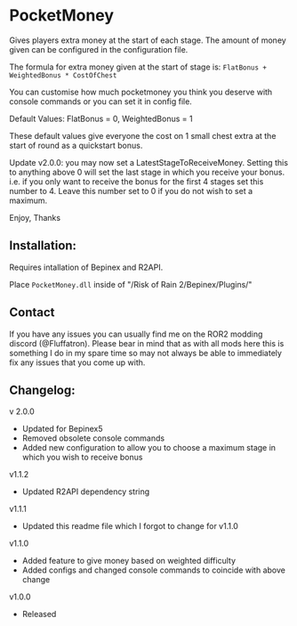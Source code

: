 # PocketMoney

Gives players extra money at the start of each stage. The amount of money given can be configured in the configuration file.

The formula for extra money given at the start of stage is: `FlatBonus + WeightedBonus * CostOfChest`

You can customise how much pocketmoney you think you deserve with console commands or you can set it in config file. 

Default Values:
FlatBonus = 0, WeightedBonus = 1

These default values give everyone the cost on 1 small chest extra at the start of round as a quickstart bonus.

Update v2.0.0: you may now set a LatestStageToReceiveMoney. Setting this to anything above 0 will set the last stage in which you receive your bonus. i.e. if you only want to receive the bonus for the first 4 stages set this number to 4. Leave this number set to 0 if you do not wish to set a maximum.

Enjoy,
Thanks

## Installation:

Requires intallation of Bepinex and R2API. 

Place `PocketMoney.dll` inside of "/Risk of Rain 2/Bepinex/Plugins/"

## Contact

If you have any issues you can usually find me on the ROR2 modding discord (@Fluffatron). Please bear in mind that as with all mods here this is something I do in my spare time so may not always be able to immediately fix any issues that you come up with. 

## Changelog:
v 2.0.0
- Updated for Bepinex5
- Removed obsolete console commands
- Added new configuration to allow you to choose a maximum stage in which you wish to receive bonus

v1.1.2
- Updated R2API dependency string

v1.1.1
- Updated this readme file which I forgot to change for v1.1.0

v1.1.0
- Added feature to give money based on weighted difficulty
- Added configs and changed console commands to coincide with above change

v1.0.0 
- Released
